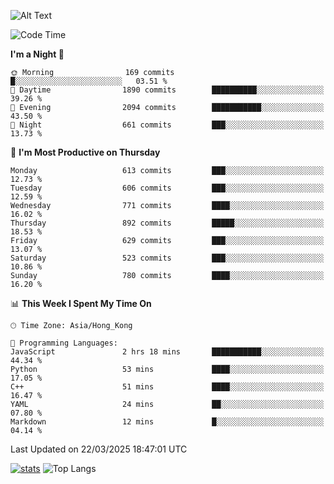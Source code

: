 ![Alt Text](https://media.tenor.com/3Gehha8RO-sAAAAC/goose-dance.gif)

<!--START_SECTION:waka-->
![Code Time](http://img.shields.io/badge/Code%20Time-429%20hrs%201%20min-blue)

**I'm a Night 🦉** 

```text
🌞 Morning                169 commits         █░░░░░░░░░░░░░░░░░░░░░░░░   03.51 % 
🌆 Daytime                1890 commits        ██████████░░░░░░░░░░░░░░░   39.26 % 
🌃 Evening                2094 commits        ███████████░░░░░░░░░░░░░░   43.50 % 
🌙 Night                  661 commits         ███░░░░░░░░░░░░░░░░░░░░░░   13.73 % 
```
📅 **I'm Most Productive on Thursday** 

```text
Monday                   613 commits         ███░░░░░░░░░░░░░░░░░░░░░░   12.73 % 
Tuesday                  606 commits         ███░░░░░░░░░░░░░░░░░░░░░░   12.59 % 
Wednesday                771 commits         ████░░░░░░░░░░░░░░░░░░░░░   16.02 % 
Thursday                 892 commits         █████░░░░░░░░░░░░░░░░░░░░   18.53 % 
Friday                   629 commits         ███░░░░░░░░░░░░░░░░░░░░░░   13.07 % 
Saturday                 523 commits         ███░░░░░░░░░░░░░░░░░░░░░░   10.86 % 
Sunday                   780 commits         ████░░░░░░░░░░░░░░░░░░░░░   16.20 % 
```


📊 **This Week I Spent My Time On** 

```text
🕑︎ Time Zone: Asia/Hong_Kong

💬 Programming Languages: 
JavaScript               2 hrs 18 mins       ███████████░░░░░░░░░░░░░░   44.34 % 
Python                   53 mins             ████░░░░░░░░░░░░░░░░░░░░░   17.05 % 
C++                      51 mins             ████░░░░░░░░░░░░░░░░░░░░░   16.47 % 
YAML                     24 mins             ██░░░░░░░░░░░░░░░░░░░░░░░   07.80 % 
Markdown                 12 mins             █░░░░░░░░░░░░░░░░░░░░░░░░   04.14 % 
```


 Last Updated on 22/03/2025 18:47:01 UTC
<!--END_SECTION:waka-->
[![stats](https://github-readme-stats-rose-phi.vercel.app/api?username=jxncted&count_private=true)](https://github.com/jxncted/github-readme-stats)
![Top Langs](https://github-readme-stats-rose-phi.vercel.app/api/top-langs/?username=jxncted\&layout=compact&hide=c,assembly,jupyter%20notebook)
